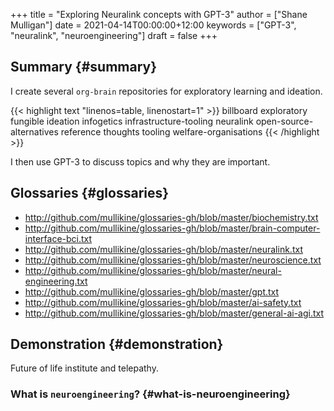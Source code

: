 +++
title = "Exploring Neuralink concepts with GPT-3"
author = ["Shane Mulligan"]
date = 2021-04-14T00:00:00+12:00
keywords = ["GPT-3", "neuralink", "neuroengineering"]
draft = false
+++

## Summary {#summary}

I create several `org-brain` repositories for
exploratory learning and ideation.

{{< highlight text "linenos=table, linenostart=1" >}}
billboard
exploratory
fungible
ideation
infogetics
infrastructure-tooling
neuralink
open-source-alternatives
reference
thoughts
tooling
welfare-organisations
{{< /highlight >}}

I then use GPT-3 to discuss topics and why they are important.


## Glossaries {#glossaries}

-   <http://github.com/mullikine/glossaries-gh/blob/master/biochemistry.txt>
-   <http://github.com/mullikine/glossaries-gh/blob/master/brain-computer-interface-bci.txt>
-   <http://github.com/mullikine/glossaries-gh/blob/master/neuralink.txt>
-   <http://github.com/mullikine/glossaries-gh/blob/master/neuroscience.txt>
-   <http://github.com/mullikine/glossaries-gh/blob/master/neural-engineering.txt>
-   <http://github.com/mullikine/glossaries-gh/blob/master/gpt.txt>
-   <http://github.com/mullikine/glossaries-gh/blob/master/ai-safety.txt>
-   <http://github.com/mullikine/glossaries-gh/blob/master/general-ai-agi.txt>


## Demonstration {#demonstration}

Future of life institute and telepathy.

<!-- Play on asciinema.com -->
<!-- <a title="asciinema recording" href="https://asciinema.org/a/gNHRbCi7kQDT6qFRih1zvLyni" target="_blank"><img alt="asciinema recording" src="https://asciinema.org/a/gNHRbCi7kQDT6qFRih1zvLyni.svg" /></a> -->
<!-- Play on the blog -->
<script src="https://asciinema.org/a/gNHRbCi7kQDT6qFRih1zvLyni.js" id="asciicast-gNHRbCi7kQDT6qFRih1zvLyni" async></script>


### What is `neuroengineering`? {#what-is-neuroengineering}

<!-- Play on asciinema.com -->
<!-- <a title="asciinema recording" href="https://asciinema.org/a/xs8YGxIbCZ4Bpc85N2qhenoRb" target="_blank"><img alt="asciinema recording" src="https://asciinema.org/a/xs8YGxIbCZ4Bpc85N2qhenoRb.svg" /></a> -->
<!-- Play on the blog -->
<script src="https://asciinema.org/a/xs8YGxIbCZ4Bpc85N2qhenoRb.js" id="asciicast-xs8YGxIbCZ4Bpc85N2qhenoRb" async></script>